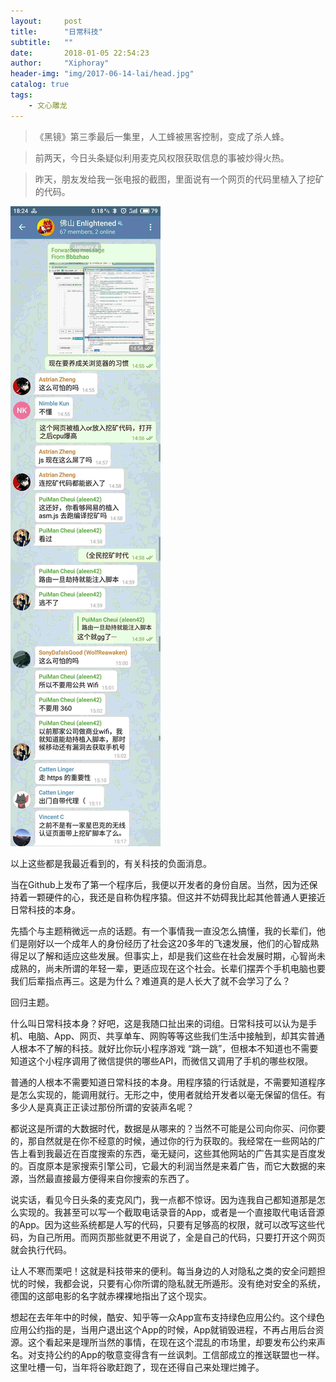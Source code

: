 ```yaml
---
layout:     post
title:      "日常科技"
subtitle:   "" 
date:       2018-01-05 22:54:23
author:     "Xiphoray"
header-img: "img/2017-06-14-lai/head.jpg"
catalog: true
tags:     
    - 文心雕龙
---
```



> 《黑镜》第三季最后一集里，人工蜂被黑客控制，变成了杀人蜂。

> 前两天，今日头条疑似利用麦克风权限获取信息的事被炒得火热。

> 昨天，朋友发给我一张电报的截图，里面说有一个网页的代码里植入了挖矿的代码。

![img](/img/2018-01-05-ri/1.jpg)

以上这些都是我最近看到的，有关科技的负面消息。

当在Github上发布了第一个程序后，我便以开发者的身份自居。当然，因为还保持着一颗硬件的心，我还是自称伪程序猿。但这并不妨碍我比起其他普通人更接近日常科技的本身。

先插个与主题稍微远一点的话题。有一个事情我一直没怎么搞懂，我的长辈们，他们是刚好以一个成年人的身份经历了社会这20多年的飞速发展，他们的心智成熟得足以了解和适应这些发展。但事实上，却是我们这些在社会发展时期，心智尚未成熟的，尚未所谓的年轻一辈，更适应现在这个社会。长辈们摆弄个手机电脑也要我们后辈指点再三。这是为什么？难道真的是人长大了就不会学习了么？

回归主题。

什么叫日常科技本身？好吧，这是我随口扯出来的词组。日常科技可以认为是手机、电脑、App、网页、共享单车、网购等等这些我们生活中接触到，却其实普通人根本不了解的科技。就好比你玩小程序游戏 “跳一跳”，但根本不知道也不需要知道这个小程序调用了微信提供的哪些API，而微信又调用了手机的哪些权限。

普通的人根本不需要知道日常科技的本身。用程序猿的行话就是，不需要知道程序是怎么实现的，能调用就行。无形之中，使用者就给开发者以毫无保留的信任。有多少人是真真正正读过那份所谓的安装声名呢？

都说这是所谓的大数据时代，数据是从哪来的？当然不可能是公司向你买、问你要的，那自然就是在你不经意的时候，通过你的行为获取的。我经常在一些网站的广告上看到我最近在百度搜索的东西，毫无疑问，这些其他网站的广告其实是百度发的。百度原本是家搜索引擎公司，它最大的利润当然是来着广告，而它大数据的来源，当然最直接最方便得来自你搜索的东西了。

说实话，看见今日头条的麦克风门，我一点都不惊讶。因为连我自己都知道那是怎么实现的。我甚至可以写一个截取电话录音的App，或者是一个直接取代电话音源的App。因为这些系统都是人写的代码，只要有足够高的权限，就可以改写这些代码，为自己所用。而网页那些就更不用说了，全是自己的代码，只要打开这个网页就会执行代码。

让人不寒而栗吧！这就是科技带来的便利。每当身边的人对隐私之类的安全问题担忧的时候，我都会说，只要有心你所谓的隐私就无所遁形。没有绝对安全的系统，德国的这部电影的名字就赤裸裸地指出了这个现实。

想起在去年年中的时候，酷安、知乎等一众App宣布支持绿色应用公约。这个绿色应用公约指的是，当用户退出这个App的时候，App就销毁进程，不再占用后台资源。这个看起来是理所当然的事情，在现在这个混乱的市场里，却要发布公约来声名。对支持公约的App的敬意变得含有一丝讽刺。工信部成立的推送联盟也一样。这里吐槽一句，当年将谷歌赶跑了，现在还得自己来处理烂摊子。



